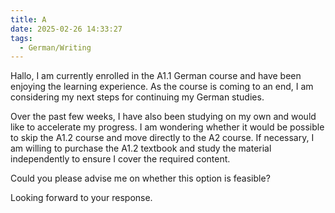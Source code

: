 ```yaml
---
title: A
date: 2025-02-26 14:33:27
tags: 
  - German/Writing
---
```


Hallo, I am currently enrolled in the A1.1 German course and have been enjoying the learning experience. As the course is coming to an end, I am considering my next steps for continuing my German studies.

Over the past few weeks, I have also been studying on my own and would like to accelerate my progress. I am wondering whether it would be possible to skip the A1.2 course and move directly to the A2 course. If necessary, I am willing to purchase the A1.2 textbook and study the material independently to ensure I cover the required content.

Could you please advise me on whether this option is feasible?

Looking forward to your response.
